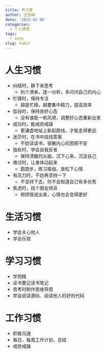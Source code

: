 ```yaml
---
title: 养习惯
author: 王哲峰
date: '2022-02-06'
categories:
  - 个人感悟
tags:
  - note
slug: habit
---
```


# 人生习惯

- 纠结时，静下来思考
    * 列个清单，逐一分析，多问问自己的内心
- 忙碌时，保持专注
    * 越是忙碌，越要集中精力，提高效率
- 低谷时，保持良好心态
    * 没有谁能一帆风顺，调整好心态重新出发
- 成功时，能戒骄戒躁
    * 更谦虚地站上新起跑线，才能走得更远
- 迷茫时，在书中找找答案
    * 不妨读读书，驱散内心的困顿不安
- 独处时，学会自我反省
    * 保持清醒的头脑，沉下心来，沉淀自己
- 难过时，让身体动起来
    * 跑跑步，练习瑜伽，放松下心情
- 有压力时，不妨再坚持一下
    * 不坚持下去，你不会知道自己有多优秀
- 焦虑时，找个朋友倾诉
    * 把烦恼说出来，心情也会变得更好

# 生活习惯

- 学会关心他人
- 学会乐观

# 学习习惯

- 学而精
- 读书要记读书笔记
- 思考时制作思维导图
- 学会阅读源码、阅读他人的好的代码

# 工作习惯

- 积极沟通
- 每日、每周工作计划、总结
- 戒骄戒躁

